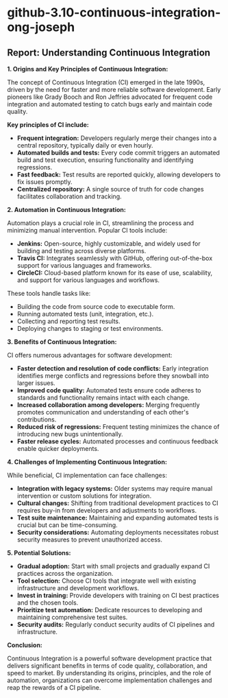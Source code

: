 # github-3.10-continuous-integration-ong-joseph

## Report: Understanding Continuous Integration

**1. Origins and Key Principles of Continuous Integration:**

The concept of Continuous Integration (CI) emerged in the late 1990s, driven by the need for faster and more reliable software development. Early pioneers like Grady Booch and Ron Jeffries advocated for frequent code integration and automated testing to catch bugs early and maintain code quality. 

**Key principles of CI include:**

* **Frequent integration:** Developers regularly merge their changes into a central repository, typically daily or even hourly.
* **Automated builds and tests:** Every code commit triggers an automated build and test execution, ensuring functionality and identifying regressions.
* **Fast feedback:** Test results are reported quickly, allowing developers to fix issues promptly.
* **Centralized repository:** A single source of truth for code changes facilitates collaboration and tracking.

**2. Automation in Continuous Integration:**

Automation plays a crucial role in CI, streamlining the process and minimizing manual intervention. Popular CI tools include:

* **Jenkins:** Open-source, highly customizable, and widely used for building and testing across diverse platforms.
* **Travis CI:** Integrates seamlessly with GitHub, offering out-of-the-box support for various languages and frameworks.
* **CircleCI:** Cloud-based platform known for its ease of use, scalability, and support for various languages and workflows.

These tools handle tasks like:

* Building the code from source code to executable form.
* Running automated tests (unit, integration, etc.).
* Collecting and reporting test results.
* Deploying changes to staging or test environments.

**3. Benefits of Continuous Integration:**

CI offers numerous advantages for software development:

* **Faster detection and resolution of code conflicts:** Early integration identifies merge conflicts and regressions before they snowball into larger issues.
* **Improved code quality:** Automated tests ensure code adheres to standards and functionality remains intact with each change.
* **Increased collaboration among developers:** Merging frequently promotes communication and understanding of each other's contributions.
* **Reduced risk of regressions:** Frequent testing minimizes the chance of introducing new bugs unintentionally.
* **Faster release cycles:** Automated processes and continuous feedback enable quicker deployments.

**4. Challenges of Implementing Continuous Integration:**

While beneficial, CI implementation can face challenges:

* **Integration with legacy systems:** Older systems may require manual intervention or custom solutions for integration.
* **Cultural changes:** Shifting from traditional development practices to CI requires buy-in from developers and adjustments to workflows.
* **Test suite maintenance:** Maintaining and expanding automated tests is crucial but can be time-consuming.
* **Security considerations:** Automating deployments necessitates robust security measures to prevent unauthorized access.

**5. Potential Solutions:**

* **Gradual adoption:** Start with small projects and gradually expand CI practices across the organization.
* **Tool selection:** Choose CI tools that integrate well with existing infrastructure and development workflows.
* **Invest in training:** Provide developers with training on CI best practices and the chosen tools.
* **Prioritize test automation:** Dedicate resources to developing and maintaining comprehensive test suites.
* **Security audits:** Regularly conduct security audits of CI pipelines and infrastructure.

**Conclusion:**

Continuous Integration is a powerful software development practice that delivers significant benefits in terms of code quality, collaboration, and speed to market. By understanding its origins, principles, and the role of automation, organizations can overcome implementation challenges and reap the rewards of a CI pipeline.


